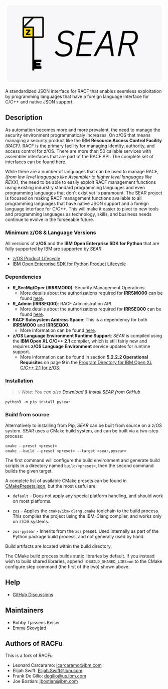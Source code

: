 ![SEAR Logo](logo.svg)

A standardized JSON interface for RACF that enables seemless exploitation by programming languages that have a foreign language interface for C/C++ and native JSON support.

## Description

As automation becomes more and more prevalent, the need to manage the security environment programmaticaly increases. On z/OS that means managing a security product like the IBM **Resource Access Control Facility** _(RACF)_. RACF is the primary facility for managing identity, authority, and access control for z/OS. There are more than 50 callable services with assembler interfaces that are part of the RACF API. The complete set of interfaces can be found [here](http://publibz.boulder.ibm.com/epubs/pdf/ich2d112.pdf).

While there are a number of languages that can be used to manage RACF, _(from low level lnaguages like Assembler to higher level languages like REXX)_, the need to be able to easily exploit RACF management functions using existing indurstry standard programming languages and even programming languages that don't exist yet is paramount. The SEAR project is focused on making RACF management functions available to all programming languages that have native JSON support and a foreign language interface for C/C++. This will make it easier to pivot to new tools and programming languages as technology, skills, and business needs continue to evolve in the forseeable future.

### Minimum z/OS & Language Versions

All versions of **z/OS** and the **IBM Open Enterprise SDK for Python** that are fully supported by IBM are supported by _SEAR_.
* [z/OS Product Lifecycle](https://www.ibm.com/support/pages/lifecycle/search/?q=5655-ZOS,%205650-ZOS)
* [IBM Open Enterprise SDK for Python Product Lifecycle](https://www.ibm.com/support/pages/lifecycle/search?q=5655-PYT)

### Dependencies

* **R_SecMgtOper (IRRSMO00)**: Security Management Operations.
  * More details about the authorizations required for **IRRSMO00** can be found [here](https://www.ibm.com/docs/en/zos/latest?topic=operations-racf-authorization).
* **R_Admin (IRRSEQ00)**: RACF Administration API.
  * More details about the authorizations required for **IRRSEQ00** can be found [here](https://www.ibm.com/docs/en/zos/latest?topic=api-racf-authorization).
* **RACF Subsystem Address Space**: This is a dependency for both **IRRSMO00** and **IRRSEQ00**.
  * More information can be found [here](https://www.ibm.com/docs/en/zos/latest?topic=considerations-racf-subsystem).
* **z/OS Language Environment Runtime Support**: _SEAR_ is compiled using the **IBM Open XL C/C++ 2.1** compiler, which is still fairly new and requires **z/OS Language Environment** service updates for runtime support.
  * More information can be found in section **5.2.2.2 Operational Requisites** on page **9** in the [Program Directory for IBM Open XL C/C++ 2.1 for z/OS](https://publibfp.dhe.ibm.com/epubs/pdf/i1357012.pdf).


### Installation

> :bulb: _Note: You can also [Download & Install SEAR from GitHub](https://github.com/ambitus/sear/releases)_

```shell
python3 -m pip install pysear
```

### Build from source

Alternatively to installing from Pip, _SEAR_ can be built from source on a z/OS system. _SEAR_ uses a CMake build system, and can be built via a two-step process:

```shell
cmake --preset <preset>
cmake --build --preset <preset> --target <sear,pysear>
```

The first command will configure the build environment and generate build scripts in a directory named `build/<preset>`, then the second command builds the given target.

A complete list of available CMake presets can be found in [CMakePresets.json](CMakePresets.json), but the most useful are:

* `default` - Does not apply any special platform handling, and should work on most platforms.

* `zos` - Applies the `cmake/ibm-clang.cmake` toolchain to the build process. This compiles the project using the IBM-Clang compiler, and works only on z/OS systems.

* `zos-pysear` - Inherits from the `zos` preset. Used internally as part of the Python package build process, and not generally used by hand.

Build artifacts are located within the build directory.

The CMake build process builds static libraries by default. If you instead wish to build shared libraries, append `-DBUILD_SHARED_LIBS=on` to the CMake configure step command (the first of the two) shown above.

## Help

* [GitHub Discussions](https://github.com/ambitus/SEAR/discussions)

## Maintainers

* Bobby Tjassens Keiser
* Emma Skovgård

## Authors of RACFu

This is a fork of RACFu

* Leonard Carcaramo: lcarcaramo@ibm.com
* Elijah Swift: Elijah.Swift@ibm.com
* Frank De Gilio: degilio@us.ibm.com
* Joe Bostian: jbostian@ibm.com